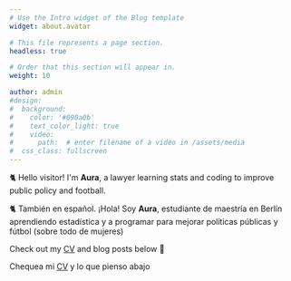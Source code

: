 ```yaml
---
# Use the Intro widget of the Blog template
widget: about.avatar

# This file represents a page section.
headless: true

# Order that this section will appear in.
weight: 10

author: admin
#design:
#  background:
#    color: '#090a0b'
#    text_color_light: true
#    video:
#      path:  # enter filename of a video in /assets/media
#  css_class: fullscreen
---
```


🐈 Hello visitor! I'm **Aura**, a lawyer learning stats and coding to improve public policy and football.

🐈 También en español. ¡Hola! Soy **Aura**, estudiante de maestría en Berlín aprendiendo estadística y a programar para mejorar políticas públicas y fútbol (sobre todo de mujeres)

Check out my [CV](/about/) and blog posts below 🌈 

Chequea mi [CV](/about/) y lo que pienso abajo
